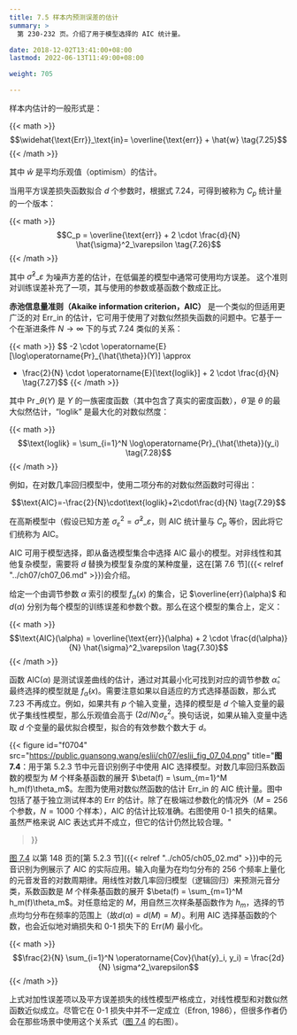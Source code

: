 ```yaml
---
title: 7.5 样本内预测误差的估计
summary: >
  第 230-232 页。介绍了用于模型选择的 AIC 统计量。

date: 2018-12-02T13:41:00+08:00
lastmod: 2022-06-13T11:49:00+08:00

weight: 705

---
```


样本内估计的一般形式是：

{{< math >}}
$$\widehat{\text{Err}}_\text{in}= \overline{\text{err}} + \hat{w} \tag{7.25}$$
{{< /math >}}

其中 $\hat{w}$ 是平均乐观值（optimism）的估计。

当用平方误差损失函数拟合 $d$ 个参数时，根据式 7.24，可得到被称为 $C_p$ 统计量的一个版本：

{{< math >}}
$$C_p = \overline{\text{err}} +
2 \cdot \frac{d}{N} \hat{\sigma}^2_\varepsilon \tag{7.26}$$
{{< /math >}}

其中 $\hat{\sigma}^2\_\varepsilon$ 为噪声方差的估计，在低偏差的模型中通常可使用均方误差。
这个准则对训练误差补充了一项，其与使用的参数或基函数个数成正比。

**赤池信息量准则（Akaike information criterion，AIC）** 是一个类似的但适用更广泛的对 $\text{Err}\_\text{in}$ 的估计，它可用于使用了对数似然损失函数的问题中。它基于一个在渐进条件 $N\rightarrow\infty$ 下的与式 7.24 类似的关系：

{{< math >}}
$$ -2 \cdot \operatorname{E}[\log\operatorname{Pr}_{\hat{\theta}}(Y)] \approx
- \frac{2}{N} \cdot \operatorname{E}[\text{loglik}] + 2 \cdot \frac{d}{N}
\tag{7.27}$$
{{< /math >}}

其中 $\operatorname{Pr}\_{\theta}(Y)$ 是 $Y$ 的一族密度函数（其中包含了真实的密度函数），$\hat{\theta}$ 是 $\theta$ 的最大似然估计，“loglik” 是最大化的对数似然度：

{{< math >}}
$$\text{loglik} = \sum_{i=1}^N \log\operatorname{Pr}_{\hat{\theta}}(y_i)
\tag{7.28}$$
{{< /math >}}

例如，在对数几率回归模型中，使用二项分布的对数似然函数时可得出：

$$\text{AIC}=-\frac{2}{N}\cdot\text{loglik}+2\cdot\frac{d}{N}
\tag{7.29}$$

在高斯模型中（假设已知方差 $\sigma^2_\varepsilon=\hat{\sigma}^2\_\varepsilon$，则 AIC 统计量与 $C_p$ 等价，因此将它们统称为 AIC。

AIC 可用于模型选择，即从备选模型集合中选择 AIC 最小的模型。对非线性和其他复杂模型，需要将 $d$ 替换为模型复杂度的某种度量，这在[第 7.6 节]({{< relref "../ch07/ch07_06.md" >}})会介绍。

给定一个由调节参数 $\alpha$ 索引的模型 $f_\alpha(x)$ 的集合，记 $\overline{err}(\alpha)$ 和 $d(\alpha)$ 分别为每个模型的训练误差和参数个数。那么在这个模型的集合上，定义：

{{< math >}}
$$\text{AIC}(\alpha) = \overline{\text{err}}(\alpha) +
2 \cdot \frac{d(\alpha)}{N} \hat{\sigma}^2_\varepsilon
\tag{7.30}$$
{{< /math >}}

函数 $\text{AIC}(\alpha)$ 是测试误差曲线的估计，通过对其最小化可找到对应的调节参数 $\hat{\alpha}$。最终选择的模型就是 $f_\hat{\alpha}(x)$。需要注意如果以自适应的方式选择基函数，那么式 7.23 不再成立。例如，如果共有 $p$ 个输入变量，选择的模型是 $d$ 个输入变量的最优子集线性模型，那么乐观值会高于 $(2d/N)\sigma^2_\varepsilon$。换句话说，如果从输入变量中选取 $d$ 个变量的最优拟合模型，拟合的有效参数个数大于 $d$。

{{< figure
  id="f0704"
  src="https://public.guansong.wang/eslii/ch07/eslii_fig_07_04.png"
  title="**图 7.4**：用于第 5.2.3 节中元音识别例子中使用 AIC 选择模型。对数几率回归系数函数的模型为 $M$ 个样条基函数的展开 $\beta(f) = \sum_{m=1}^M h_m(f)\theta_m$。左图为使用对数似然函数的估计 $\text{Err}\_\text{in}$ 的 AIC 统计量。图中包括了基于独立测试样本的 $\text{Err}$ 的估计。除了在极端过参数化的情况外（$M=256$ 个参数，$N=1000$ 个样本），AIC 的估计比较准确。右图使用 0-1 损失的结果。虽然严格来说 AIC 表达式并不成立，但它的估计仍然比较合理。"
>}}

[图 7.4](#figure-f0704) 以第 148 页的[第 5.2.3 节]({{< relref "../ch05/ch05_02.md" >}})中的元音识别为例展示了 AIC 的实际应用。输入向量为在均匀分布的 256 个频率上量化的元音发音的对数周期律。用线性对数几率回归模型（逻辑回归）来预测元音分类，系数函数是 $M$ 个样条基函数的展开 $\beta(f) = \sum_{m=1}^M h_m(f)\theta_m$。对任意给定的 $M$，用自然三次样条基函数作为 $h_m$，选择的节点均匀分布在频率的范围上（故$d(\alpha) = d(M) = M$）。利用 AIC 选择基函数的个数，也会近似地对熵损失和 0-1 损失下的 $\text{Err}(M)$ 最小化。

{{< math >}}
$$\frac{2}{N} \sum_{i=1}^N \operatorname{Cov}(\hat{y}_i, y_i) =
\frac{2d}{N} \sigma^2_\varepsilon$$
{{< /math >}}

上式对加性误差项以及平方误差损失的线性模型严格成立，对线性模型和对数似然函数近似成立。尽管它在 0-1 损失中并不一定成立（Efron, 1986），但很多作者仍会在那些场景中使用这个关系式（[图 7.4](#figure-f0704) 的右图）。